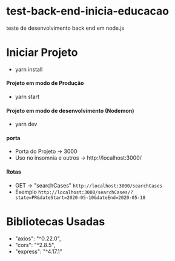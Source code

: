 # test-back-end-inicia-educacao
teste de desenvolvimento back end em node.js

# Iniciar Projeto
- yarn install

#### Projeto em modo de Produção
- yarn start

#### Projeto em modo de desenvolvimento (Nodemon)
- yarn dev

#### porta

- Porta do Projeto -> 3000
- Uso no insomnia e outros -> http://localhost:3000/

#### Rotas 

- GET -> "searchCases"
 ``http://localhost:3000/searchCases``
 - Exemplo
 ``http://localhost:3000/searchCases/?state=PR&dateStart=2020-05-10&dateEnd=2020-05-18``


# Bibliotecas Usadas

- "axios": "^0.22.0",
- "cors": "^2.8.5",
- "express": "^4.17.1"
